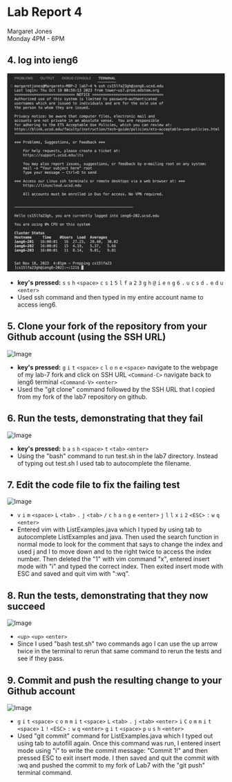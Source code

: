 # **Lab Report 4** <br />
Margaret Jones <br />
Monday 4PM - 6PM <br />

## 4. log into ieng6
![Image](step4.png)
* **key's pressed:**
  ```s``` ```s``` ```h``` ```<space>``` ```c``` ```s``` ```1``` ```5``` ```l``` ```f``` ```a``` ```2``` ```3``` ```g``` ```h``` ```@``` ```i``` ```e``` ```n``` ```g``` ```6``` ```.``` ```u``` ```c``` ```s``` ```d``` ```.``` ```e``` ```d``` ```u``` ```<enter>```
* Used ssh command and then typed in my entire account name to access ieng6.


## 5. Clone your fork of the repository from your Github account (using the SSH URL)
![Image](step5.png)
* **key's pressed:**
  ```g``` ```i``` ```t``` ```<space>``` ```c``` ```l``` ```o``` ```n``` ```e``` ```<space>``` navigate to the webpage of my lab-7 fork and click on SSH URL ```<Command-C>``` navigate back to ieng6 terminal ```<Command-V>``` ```<enter>```
* Used the "git clone" command followed by the SSH URL that I copied from my fork of the lab7 repository on github. 

## 6. Run the tests, demonstrating that they fail
![Image](step6.png)
* **key's pressed:**
  ```b``` ```a``` ```s``` ```h``` ```<space>``` ```t``` ```<tab>``` ```<enter>```
* Using the "bash" command to run test.sh in the lab7 directory. Instead of typing out test.sh I used tab to autocomplete the filename.

## 7. Edit the code file to fix the failing test
![Image](step7.png)
* ```v``` ```i``` ```m``` ```<space>``` ```L``` ```<tab>``` ```.``` ```j``` ```<tab>``` ```/``` ```c``` ```h``` ```a``` ```n``` ```g``` ```e``` ```<enter>``` ```j``` ```l``` ```l``` ```x``` ```i``` ```2``` ```<ESC>``` ```:``` ```w``` ```q``` ```<enter>```
* Entered vim with ListExamples.java which I typed by using tab to autocomplete ListExamples and java. Then used the search function in normal mode to look for the comment that says to change the index and used j and l to move down and to the right twice to access the index number. Then deleted the "1" with vim command "x", entered insert mode with "i" and typed the correct index. Then exited insert mode with ESC and saved and quit vim with ":wq".

## 8. Run the tests, demonstrating that they now succeed
![Image](step8.png)
* ```<up>``` ```<up>``` ```<enter>```
* Since I used "bash test.sh" two commands ago I can use the up arrow twice in the terminal to rerun that same command to rerun the tests and see if they pass.

## 9. Commit and push the resulting change to your Github account
![Image](step9.png)
* ```g``` ```i``` ```t``` ```<space>``` ```c``` ```o``` ```m``` ```m``` ```i``` ```t``` ```<space>``` ```L``` ```<tab>``` ```.``` ```j``` ```<tab>``` ```<enter>``` ```i``` ```C``` ```o``` ```m``` ```m``` ```i``` ```t``` ```<space>``` ```1``` ```!``` ```<ESC>``` ```:``` ```w``` ```q``` ```<enter>``` ```g``` ```i``` ```t``` ```<space>``` ```p``` ```u``` ```s``` ```h``` ```<enter>```
* Used "git commit" command for ListExamples.java which I typed out using tab to autofill again. Once this command was run, I entered insert mode using "i" to write the commit message: "Commit 1!" and then pressed ESC to exit insert mode. I then saved and quit the commit with :wq and pushed the commit to my fork of Lab7 with the "git push" terminal command. 

